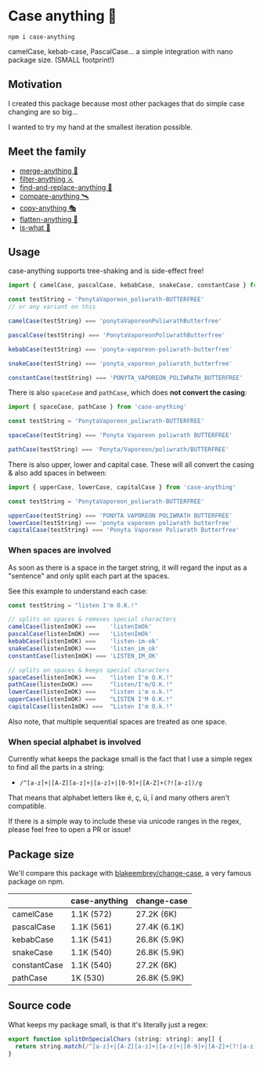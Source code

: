 # Case anything 🐫

```
npm i case-anything
```

camelCase, kebab-case, PascalCase... a simple integration with nano package size. (SMALL footprint!)

## Motivation

I created this package because most other packages that do simple case changing are so big...

I wanted to try my hand at the smallest iteration possible.

## Meet the family

- [merge-anything 🥡](https://github.com/mesqueeb/merge-anything)
- [filter-anything ⚔️](https://github.com/mesqueeb/filter-anything)
- [find-and-replace-anything 🎣](https://github.com/mesqueeb/find-and-replace-anything)
- [compare-anything 🛰](https://github.com/mesqueeb/compare-anything)
- [copy-anything 🎭](https://github.com/mesqueeb/copy-anything)
- [flatten-anything 🏏](https://github.com/mesqueeb/flatten-anything)
- [is-what 🙉](https://github.com/mesqueeb/is-what)

## Usage

case-anything supports tree-shaking and is side-effect free!

```js
import { camelCase, pascalCase, kebabCase, snakeCase, constantCase } from 'case-anything'

const testString = 'PonytaVaporeon_poliwrath-BUTTERFREE'
// or any variant on this

camelCase(testString) === 'ponytaVaporeonPoliwrathButterfree'

pascalCase(testString) === 'PonytaVaporeonPoliwrathButterfree'

kebabCase(testString) === 'ponyta-vaporeon-poliwrath-butterfree'

snakeCase(testString) === 'ponyta_vaporeon_poliwrath_butterfree'

constantCase(testString) === 'PONYTA_VAPOREON_POLIWRATH_BUTTERFREE'
```

There is also `spaceCase` and `pathCase`, which does **not convert the casing**:

```js
import { spaceCase, pathCase } from 'case-anything'

const testString = 'PonytaVaporeon_poliwrath-BUTTERFREE'

spaceCase(testString) === 'Ponyta Vaporeon poliwrath BUTTERFREE'

pathCase(testString) === 'Ponyta/Vaporeon/poliwrath/BUTTERFREE'
```

There is also upper, lower and capital case. These will all convert the casing & also add spaces in between:

```js
import { upperCase, lowerCase, capitalCase } from 'case-anything'

const testString = 'PonytaVaporeon_poliwrath-BUTTERFREE'

upperCase(testString) === 'PONYTA VAPOREON POLIWRATH BUTTERFREE'
lowerCase(testString) === 'ponyta vaporeon poliwrath butterfree'
capitalCase(testString) === 'Ponyta Vaporeon Poliwrath Butterfree'
```

### When spaces are involved

As soon as there is a space in the target string, it will regard the input as a "sentence" and only split each part at the spaces.

See this example to understand each case:

<!-- prettier-ignore-start -->
```js
const testString = "listen I'm O.K.!"

// splits on spaces & removes special characters
camelCase(listenImOK) ===    'listenImOk'
pascalCase(listenImOK) ===   'ListenImOk'
kebabCase(listenImOK) ===    'listen-im-ok'
snakeCase(listenImOK) ===    'listen_im_ok'
constantCase(listenImOK) === 'LISTEN_IM_OK'

// splits on spaces & keeps special characters
spaceCase(listenImOK) ===    "listen I'm O.K.!"
pathCase(listenImOK) ===     "listen/I'm/O.K.!"
lowerCase(listenImOK) ===    "listen i'm o.k.!"
upperCase(listenImOK) ===    "LISTEN I'M O.K.!"
capitalCase(listenImOK) ===  "Listen I'm O.k.!"
```
<!-- prettier-ignore-end -->

Also note, that multiple sequential spaces are treated as one space.

### When special alphabet is involved

Currently what keeps the package small is the fact that I use a simple regex to find all the parts in a string:

- `/^[a-z]+|[A-Z][a-z]+|[a-z]+|[0-9]+|[A-Z]+(?![a-z])/g`

That means that alphabet letters like é, ç, ü, ī and many others aren't compatible.

If there is a simple way to include these via unicode ranges in the regex, please feel free to open a PR or issue!

## Package size

We'll compare this package with [blakeembrey/change-case](https://github.com/blakeembrey/change-case), a very famous package on npm.

|              | case-anything | change-case  |
| ------------ | ------------- | ------------ |
| camelCase    | 1.1K (572)    | 27.2K (6K)   |
| pascalCase   | 1.1K (561)    | 27.4K (6.1K) |
| kebabCase    | 1.1K (541)    | 26.8K (5.9K) |
| snakeCase    | 1.1K (540)    | 26.8K (5.9K) |
| constantCase | 1.1K (540)    | 27.2K (6K)   |
| pathCase     | 1K (530)      | 26.8K (5.9K) |

## Source code

What keeps my package small, is that it's literally just a regex:

```js
export function splitOnSpecialChars (string: string): any[] {
  return string.match(/^[a-z]+|[A-Z][a-z]+|[a-z]+|[0-9]+|[A-Z]+(?![a-z])/g)
}
```
